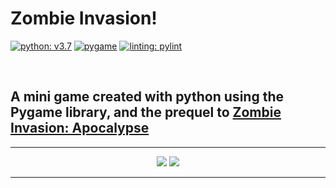 # Zombie Invasion!

[![python: v3.7](https://img.shields.io/badge/python-v3.7-blue.svg)](https://www.python.org/)
[![pygame](https://img.shields.io/badge/pygame-v2.1.2-<COLOR>.svg)](https://www.pygame.org/docs/)
[![linting: pylint](https://img.shields.io/badge/linting-pylint-yellowgreen)](https://github.com/PyCQA/pylint)


<br>
<h2>A mini game created with python using the Pygame library, and the prequel to <a href="https://github.com/Ahmedmk11/zombie-invasion-2">Zombie Invasion: Apocalypse</a></h2>
<hr>

<div align="center">
  <img src="https://user-images.githubusercontent.com/75546418/179425825-812945e4-b4e7-48ae-b25f-48dc3f78c9ab.png" />
  <img src="https://user-images.githubusercontent.com/75546418/179425829-d56571a1-736c-47ac-b1bc-82324f8b11f7.png" />
</div>

<hr>